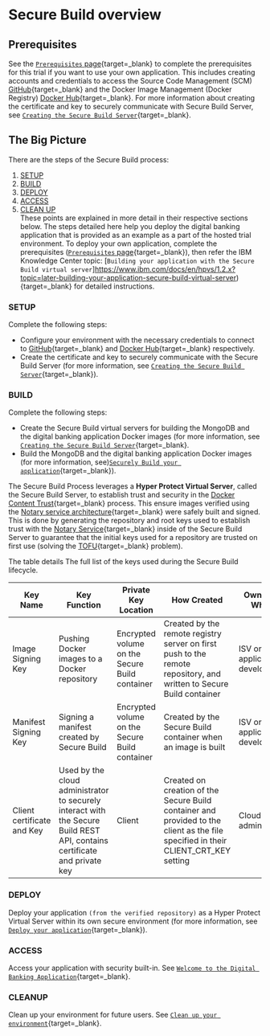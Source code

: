 # Secure Build overview

## Prerequisites

See the [`Prerequisites` page](../prerequisites.md){target=_blank} to complete the prerequisites for this trial if you want to use your own application. This includes creating accounts and credentials to access the Source Code Management (SCM) [GitHub](https://github.com){target=_blank} and the Docker Image Management (Docker Registry) [Docker Hub](https://hub.docker.com/){target=_blank}. For more information about creating the certificate and key to securely communicate with Secure Build Server, see [`Creating the Secure Build Server`](create-server-hpvsdeploy.md){target=_blank}.

## The Big Picture

There are the steps of the Secure Build process:

1. [SETUP](#setup)
2. [BUILD](#build)
3. [DEPLOY](#deploy)
4. [ACCESS](#access)
5. [CLEAN UP](#cleanup)  
   These points are explained in more detail in their respective sections below. The steps detailed here help you deploy the digital banking application that is provided as an example as a part of the hosted trial environment. To deploy your own application, complete the prerequisites ([`Prerequisites` page](../prerequisites.md){target=_blank}), then refer the IBM Knowledge Center topic: [`Building your application with the Secure Build virtual server`]https://www.ibm.com/docs/en/hpvs/1.2.x?topic=later-building-your-application-secure-build-virtual-server){target=_blank} for detailed instructions.

### SETUP

Complete the following steps:
- Configure your environment with the necessary credentials to connect to [GitHub](https://github.com){target=_blank} and [Docker Hub](https://hub.docker.com/){target=_blank} respectively.  
- Create the certificate and key to securely communicate with the Secure Build Server (for more information, see [`Creating the Secure Build Server`](create-server-hpvsdeploy.md){target=_blank}).


### BUILD

Complete the following steps:
- Create the Secure Build virtual servers for building the MongoDB and the digital banking application Docker images (for more information, see
[`Creating the Secure Build Server`](create-server-hpvsdeploy.md){target=_blank}.  
- Build the MongoDB and the digital banking application Docker images (for more information, see)[`Securely Build your application`](build.md){target=_blank}).  

The Secure Build Process leverages a **Hyper Protect Virtual Server**, called the Secure Build Server, to establish trust and security in the [Docker Content Trust](https://docs.docker.com/engine/security/trust/content_trust/){target=_blank} process. This ensure images verified using the [Notary service architecture](https://docs.docker.com/notary/service_architecture/){target=_blank} were safely built and signed. This is done by generating the repository and root keys used to establish trust with the [Notary Service](https://docs.docker.com/notary/service_architecture/){target=_blank} inside of the Secure Build Server to guarantee that the initial keys used for a repository are trusted on first use (solving the [TOFU](https://en.wikipedia.org/wiki/Trust_on_first_use){target=_blank} problem).

The table details The full list of the keys used during the Secure Build lifecycle.

| Key Name  | Key Function | Private Key Location | How Created | Owned by Whom |
|---|---|---|---|---|
| Image Signing Key | Pushing Docker images to a Docker repository | Encrypted volume on the Secure Build container | Created by the remote registry server on first push to the remote repository, and written to Secure Build container |  ISV or application developer  |
| Manifest Signing Key | Signing a manifest created by Secure Build | Encrypted volume on the Secure Build container | Created by the Secure Build container when an image is built |  ISV or application developer |
| Client certificate and Key | Used by the cloud administrator to securely interact with the Secure Build REST API, contains certificate and private key | Client | Created on creation of the Secure Build container and provided to the client as the file specified in their CLIENT_CRT_KEY setting | Cloud administrator |


### DEPLOY

Deploy your application `(from the verified repository)` as a Hyper Protect Virtual Server within its own secure environment (for more information, see [`Deploy your application`](deploy-app.md){target=_blank}).

### ACCESS

Access your application with security built-in. See [`Welcome to the Digital Banking Application`](digital_banking.md){target=_blank}.

### CLEANUP

Clean up your environment for future users. See [`Clean up your environment`](cleanup.md){target=_blank}.
